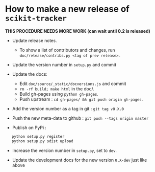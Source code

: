 # How to make a new release of `scikit-tracker`

**THIS PROCEDURE NEEDS MORE WORK (can wait until 0.2 is released)**

- Update release notes.

  - To show a list of contributors and changes, run
    `doc/release/contribs.py <tag of prev release>`.

- Update the version number in `setup.py` and commit

- Update the docs:

  - Edit `doc/source/_static/docversions.js` and commit
  - `rm -rf build; make html` in the doc/.
  - Build gh-pages using `python gh-pages`.
  - Push upstream : `cd gh-pages/ && git push origin gh-pages`.

- Add the version number as a tag in git : `git tag v0.X.0`

- Push the new meta-data to github : `git push --tags origin master`

- Publish on PyPi :

```sh
   python setup.py register
   python setup.py sdist upload
```

- Increase the version number in `setup.py`, set to `dev`.

- Update the development docs for the new version `0.X-dev` just like above
